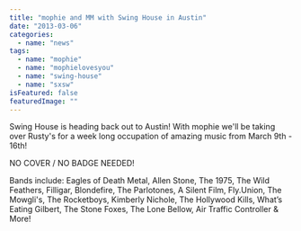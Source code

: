 ```yaml
---
title: "mophie and MM with Swing House in Austin"
date: "2013-03-06"
categories: 
  - name: "news"
tags: 
  - name: "mophie"
  - name: "mophielovesyou"
  - name: "swing-house"
  - name: "sxsw"
isFeatured: false
featuredImage: ""
---
```


Swing House is heading back out to Austin! With mophie we'll be taking over Rusty's for a week long occupation of amazing music from March 9th - 16th!

NO COVER / NO BADGE NEEDED!

Bands include: Eagles of Death Metal, Allen Stone, The 1975, The Wild Feathers, Filligar, Blondefire, The Parlotones, A Silent Film, Fly.Union, The Mowgli's, The Rocketboys, Kimberly Nichole, The Hollywood Kills, What’s Eating Gilbert, The Stone Foxes, The Lone Bellow, Air Traffic Controller & More!
